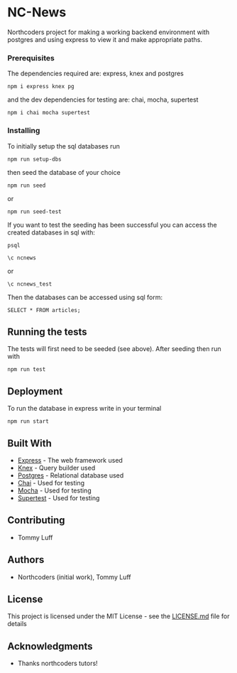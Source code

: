 # NC-News

Northcoders project for making a working backend environment with postgres and using express to view it and make appropriate paths.

### Prerequisites

The dependencies required are: express, knex and postgres

```
npm i express knex pg
```

and the dev dependencies for testing are: chai, mocha, supertest

```
npm i chai mocha supertest
```

### Installing

To initially setup the sql databases run

```
npm run setup-dbs
```

then seed the database of your choice

```
npm run seed
```

or

```
npm run seed-test
```

If you want to test the seeding has been successful you can access the created databases in sql with:

```
psql

\c ncnews
```

or

```
\c ncnews_test
```

Then the databases can be accessed using sql form:

```
SELECT * FROM articles;
```

## Running the tests

The tests will first need to be seeded (see above). After seeding then run with

```
npm run test
```

## Deployment

To run the database in express write in your terminal

```
npm run start
```

## Built With

- [Express](https://expressjs.com/) - The web framework used
- [Knex](https://github.com/tgriesser/knex) - Query builder used
- [Postgres](https://www.postgresql.org/) - Relational database used
- [Chai](https://rometools.github.io/rome/) - Used for testing
- [Mocha](https://rometools.github.io/rome/) - Used for testing
- [Supertest](https://rometools.github.io/rome/) - Used for testing

## Contributing

- Tommy Luff

## Authors

- Northcoders (initial work), Tommy Luff

## License

This project is licensed under the MIT License - see the [LICENSE.md](LICENSE.md) file for details

## Acknowledgments

- Thanks northcoders tutors!
